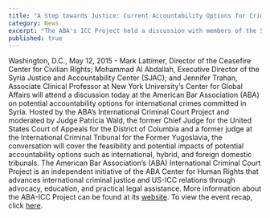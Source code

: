 ```yaml
---
title: "A Step towards Justice: Current Accountability Options for Crimes Under International Law Committed in Syria"
category: News
excerpt: "The ABA's ICC Project held a discussion with members of the Syria Justice and Accountability Center on their recent study of accountability options in Syria."
published: true
---
```


Washington, D.C., May 12, 2015 - Mark Lattimer, Director of the Ceasefire Center for Civilian Rights; Mohammad Al Abdallah, Executive Director of the Syria Justice and Accountability Center (SJAC); and Jennifer Trahan, Associate Clinical Professor at New York University’s Center for Global Affairs will attend a discussion today at the American Bar Association (ABA) on potential accountability options for international crimes committed in Syria. Hosted by the ABA’s International Criminal Court Project and moderated by Judge Patricia Wald, the former Chief Judge for the United States Court of Appeals for the District of Columbia and a former judge at the International Criminal Tribunal for the Former Yugoslavia, the conversation will cover the feasibility and potential impacts of potential accountability options such as international, hybrid, and foreign domestic tribunals.
The American Bar Association’s (ABA) International Criminal Court Project is an independent initiative of the ABA Center for Human Rights that advances international criminal justice and US-ICC relations through advocacy, education, and practical legal assistance. More information about the ABA-ICC Project can be found at its [website](aba-icc.org/).
To view the event recap, click [here](http://www.international-criminal-justice-today.org/event/2015/05/12/accountability-options-for-crimes-committed-in-syria/).
